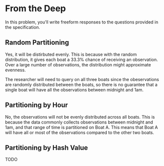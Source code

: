 # From the Deep

In this problem, you'll write freeform responses to the questions provided in the specification.

## Random Partitioning
<!-- Will the observations likely be evenly distributed across all boats, even if AquaByte most commonly collects observations between midnight and 1am? Why or why not? -->
Yes, it will be distirbuted evenly. This is because with the random distribution, it gives each boat a 33.3% chance of receiving an observation. Over a large number of observations, the distribution might approximate evenness.

<!-- Suppose a researcher wants to query for all observations between midnight and 1am. On how many of the boats will they need to run the query? -->
The researcher will need to query on all three boats since the obeservations are randomly distributed between the boats, so there is no guarantee that a single boat will have all the observations between midnight and 1am.

## Partitioning by Hour
<!-- Will the observations likely be evenly distributed across all boats, even if AquaByte most commonly collects observations between midnight and 1am? Why or why not? -->
No, the observations will not be evenly distributed across all boats. This is because the data commonly collects observations between midnight and 1am, and that range of time is partitioned on Boat A. This means that Boat A will have all or most of the observations compared to the other two boats.

<!-- Suppose a researcher wants to query for all observations between midnight and 1am. On how many of the boats will they need to run the query? -->

## Partitioning by Hash Value

TODO
